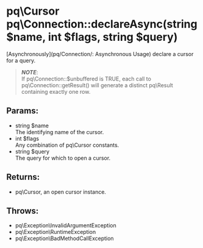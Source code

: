 # pq\Cursor pq\Connection::declareAsync(string $name, int $flags, string $query)

[Asynchronously](pq/Connection/: Asynchronous Usage) declare a cursor for a query.

> ***NOTE***:  
  If pq\Connection::$unbuffered is TRUE, each call to pq\Connection::getResult() will generate a distinct pq\Result containing exactly one row.

## Params:

* string $name  
  The identifying name of the cursor.
* int $flags  
  Any combination of pq\Cursor constants.
* string $query  
  The query for which to open a cursor.

## Returns:

* pq\Cursor, an open cursor instance.

## Throws:

* pq\Exception\InvalidArgumentException
* pq\Exception\RuntimeException
* pq\Exception\BadMethodCallException
